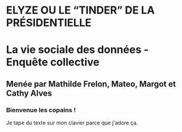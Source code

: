 # **ELYZE  OU LE “TINDER” DE LA PRÉSIDENTIELLE**
# La vie sociale des données - Enquête collective
## Menée par Mathilde Frelon, Mateo, Margot et Cathy Alves
### Bienvenue les copains !
Je tape du texte sur mon clavier parce que j'adore ça.


